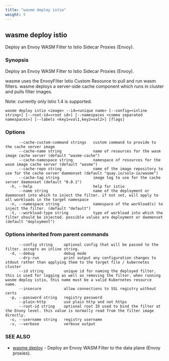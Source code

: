 ```yaml
---
title: "wasme deploy istio"
weight: 5
---
```

## wasme deploy istio

Deploy an Envoy WASM Filter to Istio Sidecar Proxies (Envoy).

### Synopsis

Deploy an Envoy WASM Filter to Istio Sidecar Proxies (Envoy).

wasme uses the EnvoyFilter Istio Custom Resource to pull and run wasm filters.
wasme deploys a server-side cache component which runs in cluster and pulls filter images.

Note: currently only Istio 1.4 is supported.


```
wasme deploy istio <image> --id=<unique name> [--config=<inline string>] [--root-id=<root id>] [--namespaces <comma separated namespaces>] [--labels <key1=val1,key2=val2>] [flags]
```

### Options

```
      --cache-custom-command strings   custom command to provide to the cache server image
      --cache-name string              name of resources for the wasm image cache server (default "wasme-cache")
      --cache-namespace string         namespace of resources for the wasm image cache server (default "wasme")
      --cache-repo string              name of the image repository to use for the cache server daemonset (default "quay.io/solo-io/wasme")
      --cache-tag string               image tag to use for the cache server daemonset (default "0.0.1")
  -h, --help                           help for istio
      --name string                    name of the deployment or daemonset into which to inject the filter. if not set, will apply to all workloads in the target namespace
  -n, --namespace string               namespace of the workload(s) to inject the filter. (default "default")
  -t, --workload-type string           type of workload into which the filter should be injected. possible values are deployment or daemonset (default "deployment")
```

### Options inherited from parent commands

```
      --config string     optional config that will be passed to the filter. accepts an inline string.
  -d, --debug             debug mode
      --dry-run           print output any configuration changes to stdout rather than applying them to the target file / kubernetes cluster
      --id string         unique id for naming the deployed filter. this is used for logging as well as removing the filter. when running wasme deploy istio, this name must be a valid Kubernetes resource name.
      --insecure          allow connections to SSL registry without certs
  -p, --password string   registry password
      --plain-http        use plain http and not https
      --root-id string    optional root ID used to bind the filter at the Envoy level. this value is normally read from the filter image directly.
  -u, --username string   registry username
  -v, --verbose           verbose output
```

### SEE ALSO

* [wasme deploy](../wasme_deploy)	 - Deploy an Envoy WASM Filter to the data plane (Envoy proxies).

